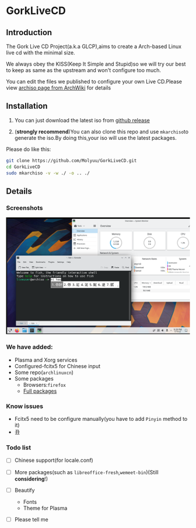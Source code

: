 # GorkLiveCD

## Introduction

The Gork Live CD Project(a.k.a GLCP),aims to create a Arch-based Linux live cd with the minimal size.

We always obey the KISS(Keep It Simple and Stupid)so we will try our best to keep as same as the upstream and won't configure too much.

You can edit the files we published to configure your own Live CD.Please view [archiso page from ArchWiki](https://wiki.archlinux.org/title/Archiso) for details

## Installation

1. You can just download the latest iso from [github release](https://github.com/Molyuu/GorkLiveCD/releases)

2. (**strongly recommend**)You can also clone this repo and use `mkarchiso`to generate the iso.By doing this,your iso will use the latest packages.

Please do like this:

```bash
git clone https://github.com/Molyuu/GorkLiveCD.git
cd GorkLiveCD
sudo mkarchiso -v -w ./ -o .. ./
```

## Details

### Screenshots

![FCITX5](./src/ss1.png "fcitx5 works fine")

### We have added:

- Plasma and Xorg services
- Configured-fcitx5 for Chinese input
- Some repo(`archlinuxcn`)
- Some packages
  - Browsers:`firefox`
  -	[Full packages](./packages.x86_64)

### Know issues

- Fcitx5 need to be configure manually(you have to add `Pinyin` method to it)
- 丑

### Todo list

- [ ] Chinese support(for locale.conf)
- [ ] More packages(such as `libreoffice-fresh`,`wemeet-bin`)(Still **considering**!)
- [ ] Beautify
  - Fonts
  - Theme for Plasma
- [ ] Please tell me

